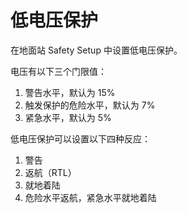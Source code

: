 # 低电压保护

在地面站 Safety Setup 中设置低电压保护。

电压有以下三个门限值：
1. 警告水平，默认为 15%
2. 触发保护的危险水平，默认为 7%
3. 紧急水平，默认为 5%

低电压保护可以设置以下四种反应：
1. 警告
2. 返航（RTL）
3. 就地着陆
4. 危险水平返航，紧急水平就地着陆







